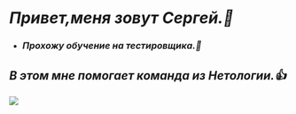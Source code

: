 # _Привет,меня зовут Сергей.👋_

- ### _Прохожу обучение на тестировщика.🧠_

## _В этом мне помогает команда из Нетологии.👍_

![]( https://netology.ru/images/netology_share.png )